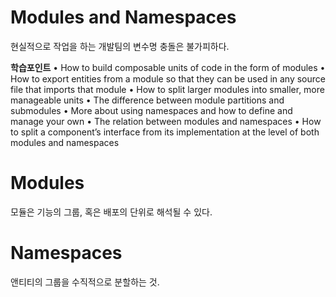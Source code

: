 Modules and Namespaces
=

현실적으로 작업을 하는 개발팀의 변수명 충돌은 불가피하다.

**학습포인트**
• How to build composable units of code in the form of modules
• How to export entities from a module so that they can be used in any source file that imports that module
• How to split larger modules into smaller, more manageable units
• The difference between module partitions and submodules
• More about using namespaces and how to define and manage your own
• The relation between modules and namespaces
• How to split a component’s interface from its implementation at the level of both modules and namespaces

Modules
=
모듈은 기능의 그룹, 혹은 배포의 단위로 해석될 수 있다.

Namespaces
=
앤티티의 그룹을 수직적으로 분할하는 것.
